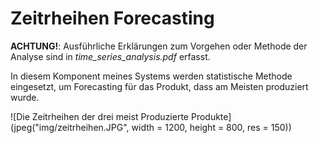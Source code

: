 # Zeitrheihen Forecasting

**ACHTUNG!**: Ausführliche Erklärungen zum Vorgehen oder Methode der Analyse sind in *time_series_analysis.pdf* erfasst.

In diesem Komponent meines Systems werden statistische Methode eingesetzt, um Forecasting für das Produkt, dass am Meisten produziert wurde.

![Die Zeitrheihen der drei meist Produzierte Produkte](jpeg("img/zeitrheihen.JPG", width = 1200, height = 800, res = 150))
